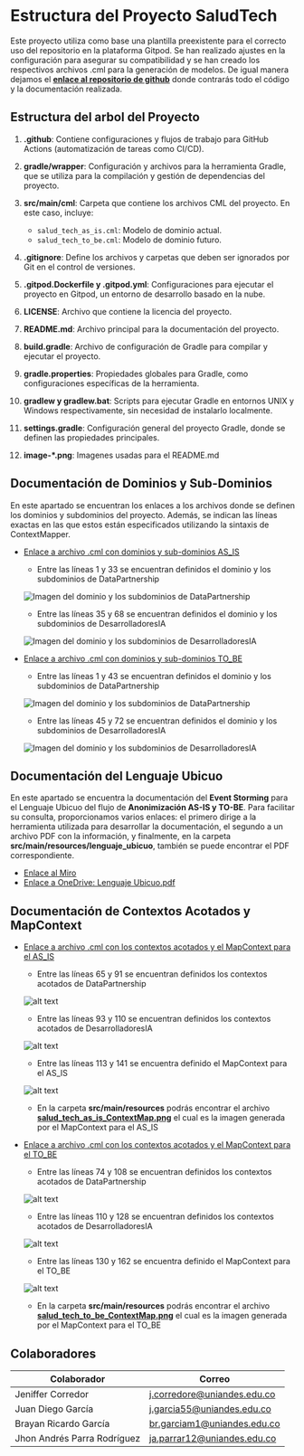 # Estructura del Proyecto SaludTech

Este proyecto utiliza como base una plantilla preexistente para el correcto uso del repositorio en la plataforma Gitpod. Se han realizado ajustes en la configuración para asegurar su compatibilidad y se han creado los respectivos archivos .cml para la generación de modelos. De igual manera dejamos el [**enlace al repositorio de github**](https://github.com/JGarcia55/DDDLovers) donde contrarás todo el código y la documentación realizada.

## Estructura del arbol del Proyecto

1. **.github**: Contiene configuraciones y flujos de trabajo para GitHub Actions (automatización de tareas como CI/CD).

2. **gradle/wrapper**: Configuración y archivos para la herramienta Gradle, que se utiliza para la compilación y gestión de dependencias del proyecto.

3. **src/main/cml**: Carpeta que contiene los archivos CML del proyecto. En este caso, incluye:
   - `salud_tech_as_is.cml`: Modelo de dominio actual.
   - `salud_tech_to_be.cml`: Modelo de dominio futuro.

4. **.gitignore**: Define los archivos y carpetas que deben ser ignorados por Git en el control de versiones.

5. **.gitpod.Dockerfile y .gitpod.yml**: Configuraciones para ejecutar el proyecto en Gitpod, un entorno de desarrollo basado en la nube.

6. **LICENSE**: Archivo que contiene la licencia del proyecto.

7. **README.md**: Archivo principal para la documentación del proyecto.

8. **build.gradle**: Archivo de configuración de Gradle para compilar y ejecutar el proyecto.

9. **gradle.properties**: Propiedades globales para Gradle, como configuraciones específicas de la herramienta.

10. **gradlew y gradlew.bat**: Scripts para ejecutar Gradle en entornos UNIX y Windows respectivamente, sin necesidad de instalarlo localmente.

11. **settings.gradle**: Configuración general del proyecto Gradle, donde se definen las propiedades principales.

12. **image-*.png**: Imagenes usadas para el README.md

## Documentación de Dominios y Sub-Dominios

En este apartado se encuentran los enlaces a los archivos donde se definen los dominios y subdominios del proyecto. Además, se indican las líneas exactas en las que estos están especificados utilizando la sintaxis de ContextMapper.

- [Enlace a archivo .cml con dominios y sub-dominios AS_IS](https://github.com/JGarcia55/DDDLovers/blob/master/src/main/cml/salud_tech_as_is.cml)

    - Entre las líneas 1 y 33 se encuentran definidos el dominio y los subdominios de DataPartnership

    ![Imagen del dominio y los subdominios de DataPartnership](image-1.png)

    - Entre las líneas 35 y 68 se encuentran definidos el dominio y los subdominios de DesarrolladoresIA

    ![Imagen del dominio y los subdominios de DesarrolladoresIA](image.png)

- [Enlace a archivo .cml con dominios y sub-dominios TO_BE](https://github.com/JGarcia55/DDDLovers/blob/master/src/main/cml/salud_tech_to_be.cml)

    - Entre las líneas 1 y 43 se encuentran definidos el dominio y los subdominios de DataPartnership

    ![Imagen del dominio y los subdominios de DataPartnership](image-2.png)

    - Entre las líneas 45 y 72 se encuentran definidos el dominio y los subdominios de DesarrolladoresIA

    ![Imagen del dominio y los subdominios de DesarrolladoresIA](image-3.png)

## Documentación del Lenguaje Ubicuo

En este apartado se encuentra la documentación del **Event Storming** para el Lenguaje Ubicuo del flujo de **Anonimización AS-IS y TO-BE**. Para facilitar su consulta, proporcionamos varios enlaces: el primero dirige a la herramienta utilizada para desarrollar la documentación, el segundo a un archivo PDF con la información, y finalmente, en la carpeta **src/main/resources/lenguaje_ubicuo**, también se puede encontrar el PDF correspondiente.

- [Enlace al Miro](https://miro.com/app/board/uXjVLlSzI4g=/?share_link_id=436043877662)
- [Enlace a OneDrive: Lenguaje Ubicuo.pdf](https://uniandes-my.sharepoint.com/:b:/g/personal/ja_parrar12_uniandes_edu_co/EZZ_k-th_gtEncVaUikwT70BeSq2PFAkjXVL-BEkIvAVQw?e=cVjzVY)

## Documentación de Contextos Acotados y MapContext

- [Enlace a archivo .cml con los contextos acotados y el MapContext para el AS_IS](https://github.com/JGarcia55/DDDLovers/blob/master/src/main/cml/salud_tech_as_is.cml)

    - Entre las líneas 65 y 91 se encuentran definidos los contextos acotados de DataPartnership

    ![alt text](image-4.png)

    - Entre las líneas 93 y 110 se encuentran definidos los contextos acotados de DesarrolladoresIA

    ![alt text](image-5.png)

    - Entre las líneas 113 y 141 se encuentra definido el MapContext para el AS_IS

    ![alt text](image-8.png)

    - En la carpeta **src/main/resources** podrás encontrar el archivo [**salud_tech_as_is_ContextMap.png**](https://github.com/JGarcia55/DDDLovers/blob/master/src/main/resources/salud_tech_as_is_ContextMap.png) el cual es la imagen generada por el MapContext para el AS_IS
    
- [Enlace a archivo .cml con los contextos acotados y el MapContext para el TO_BE](https://github.com/JGarcia55/DDDLovers/blob/master/src/main/cml/salud_tech_to_be.cml)

    - Entre las líneas 74 y 108 se encuentran definidos los contextos acotados de DataPartnership

    ![alt text](image-6.png)

    - Entre las líneas 110 y 128 se encuentran definidos los contextos acotados de DesarrolladoresIA

    ![alt text](image-7.png)

    - Entre las líneas 130 y 162 se encuentra definido el MapContext para el TO_BE

    ![alt text](image-8.png)

    - En la carpeta **src/main/resources** podrás encontrar el archivo [**salud_tech_to_be_ContextMap.png**](https://github.com/JGarcia55/DDDLovers/blob/master/src/main/resources/salud_tech_to_be_ContextMap.png) el cual es la imagen generada por el MapContext para el TO_BE

## Colaboradores

| Colaborador                 | Correo                                |
|-----------------------------|---------------------------------------|
| Jeniffer Corredor           | j.corredore@uniandes.edu.co           |
| Juan Diego García           | j.garcia55@uniandes.edu.co            |
| Brayan Ricardo García       | br.garciam1@uniandes.edu.co           |
| Jhon Andrés Parra Rodríguez | ja.parrar12@uniandes.edu.co           |